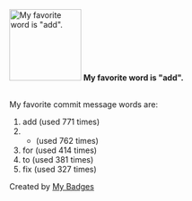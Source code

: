 <img src="https://github.com/my-badges/my-badges/blob/master/src/all-badges/favorite-word/favorite-word.png?raw=true" alt="My favorite word is &quot;add&quot;." title="My favorite word is &quot;add&quot;." width="128">
<strong>My favorite word is &quot;add&quot;.</strong>
<br><br>

My favorite commit message words are:

1. add (used 771 times)
2. - (used 762 times)
3. for (used 414 times)
4. to (used 381 times)
5. fix (used 327 times)


Created by <a href="https://github.com/my-badges/my-badges">My Badges</a>